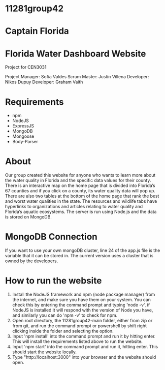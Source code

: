 # 11281group42
# Captain Florida
# Florida Water Dashboard Website
Project for CEN3031

Project Manager: Sofia Valdes
Scrum Master: Justin Villena
Developer: Nikos Dupuy
Developer: Graham Vaith

# Requirements
* npm
* NodeJS
* ExpressJS
* MongoDB
* Mongoose
* Body-Parser

# About
Our group created this website for anyone who wants to learn more about the water quality in Florida and the specific data values for their county. There is an interactive map on the home page that is divided into Florida’s 67 counties and if you click on a county, its water quality data will pop up. There are also two tables at the bottom of the home page that rank the best and worst water qualities in the state. The resources and wildlife tabs have hyperlinks to organizations and articles relating to water quality and Florida’s aquatic ecosystems. The server is run using Node.js and the data is stored on MongoDB.

# MongoDB Connection
If you want to use your own mongoDB cluster, line 24 of the app.js file is the variable that it can be stored in. The current version uses a cluster that is owned by the developers.

# How to run the website
1. Install the NodeJS framework and npm (node package manager) from the internet, and make sure you have them on your system. You can check this by entering the command prompt and typing 'node -v', if NodeJS is installed it will respond with the version of Node you have, and similarly you can do 'npm -v' to check for npm. 
2. Open root directory, the 11281group42-main folder, either from zip or from git, and run the command prompt or powershell by shift right clicking inside the folder and selecting the option.
3. Input 'npm install' into the command prompt and run it by hitting enter. This will install the requirements listed above to run the website.
4. Input 'npm start' into the command prompt and run it, hitting enter. This should start the website locally.
5. Type "http://localhost:3000" into your browser and the website should open.
